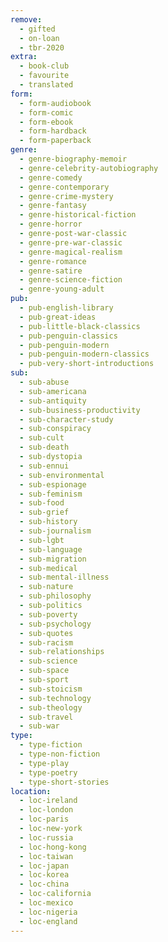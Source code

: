```yaml
---
remove:
  - gifted
  - on-loan
  - tbr-2020
extra:
  - book-club
  - favourite
  - translated
form:
  - form-audiobook
  - form-comic
  - form-ebook
  - form-hardback
  - form-paperback
genre:
  - genre-biography-memoir
  - genre-celebrity-autobiography
  - genre-comedy
  - genre-contemporary
  - genre-crime-mystery
  - genre-fantasy
  - genre-historical-fiction
  - genre-horror
  - genre-post-war-classic
  - genre-pre-war-classic
  - genre-magical-realism
  - genre-romance
  - genre-satire
  - genre-science-fiction
  - genre-young-adult
pub:
  - pub-english-library
  - pub-great-ideas
  - pub-little-black-classics
  - pub-penguin-classics
  - pub-penguin-modern
  - pub-penguin-modern-classics
  - pub-very-short-introductions
sub:
  - sub-abuse
  - sub-americana
  - sub-antiquity
  - sub-business-productivity
  - sub-character-study
  - sub-conspiracy
  - sub-cult
  - sub-death
  - sub-dystopia
  - sub-ennui
  - sub-environmental
  - sub-espionage
  - sub-feminism
  - sub-food
  - sub-grief
  - sub-history
  - sub-journalism
  - sub-lgbt
  - sub-language
  - sub-migration
  - sub-medical
  - sub-mental-illness
  - sub-nature
  - sub-philosophy
  - sub-politics
  - sub-poverty
  - sub-psychology
  - sub-quotes
  - sub-racism
  - sub-relationships
  - sub-science
  - sub-space
  - sub-sport
  - sub-stoicism
  - sub-technology
  - sub-theology
  - sub-travel
  - sub-war
type:
  - type-fiction
  - type-non-fiction
  - type-play
  - type-poetry
  - type-short-stories
location:
  - loc-ireland
  - loc-london
  - loc-paris
  - loc-new-york
  - loc-russia
  - loc-hong-kong
  - loc-taiwan
  - loc-japan
  - loc-korea
  - loc-china
  - loc-california
  - loc-mexico
  - loc-nigeria
  - loc-england
---
```

